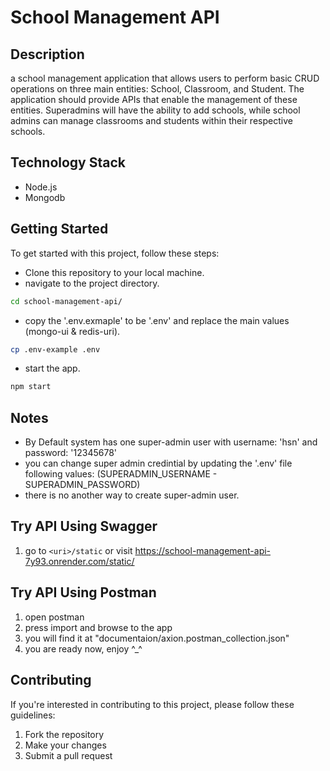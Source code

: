# School Management API

## Description
a school management application that allows users to perform basic CRUD operations on three main entities: School, Classroom, and Student. The application should provide APIs that enable the management of these entities. Superadmins will have the ability to add schools, while school admins can manage classrooms and students within their respective schools.

## Technology Stack
- Node.js
- Mongodb

## Getting Started

To get started with this project, follow these steps:

- Clone this repository to your local machine.
- navigate to the project directory.

```bash 
cd school-management-api/
```
- copy the '.env.exmaple' to be '.env' and replace the main values (mongo-ui & redis-uri).

```bash 
cp .env-example .env
```

- start the app.

```bash 
npm start
```

## Notes
- By Default system has one super-admin user with username: 'hsn' and password: '12345678'
- you can change super admin credintial by updating the '.env' file following values: (SUPERADMIN_USERNAME - SUPERADMIN_PASSWORD)
- there is no another way to create super-admin user.

## Try API Using Swagger
1. go to `<uri>/static` or visit https://school-management-api-7y93.onrender.com/static/


## Try API Using Postman
1. open postman
2. press import and browse to the app
3. you will find it at "documentaion/axion.postman_collection.json"
4. you are ready now, enjoy ^_^


## Contributing
If you're interested in contributing to this project, please follow these guidelines:
1. Fork the repository
2. Make your changes
3. Submit a pull request
